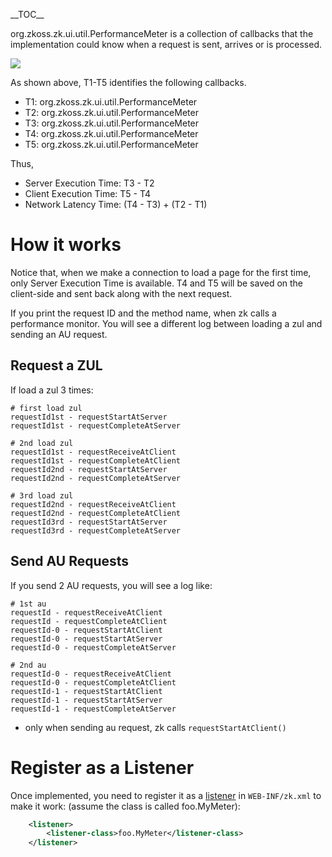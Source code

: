 \_\_TOC\_\_

<javadoc type="interface">org.zkoss.zk.ui.util.PerformanceMeter</javadoc>
is a collection of callbacks that the implementation could know when a
request is sent, arrives or is processed.

![](performancemeter.png)

As shown above, T1-T5 identifies the following callbacks.

- T1:
  <javadoc type="interface" method="requestStartAtClient (java.lang.String, org.zkoss.zk.ui.Execution, long)">org.zkoss.zk.ui.util.PerformanceMeter</javadoc>
- T2:
  <javadoc type="interface" method="requestStartAtServer(java.lang.String, org.zkoss.zk.ui.Execution, long)">org.zkoss.zk.ui.util.PerformanceMeter</javadoc>
- T3:
  <javadoc type="interface" method="requestCompleteAtServer(java.lang.String, org.zkoss.zk.ui.Execution, long)">org.zkoss.zk.ui.util.PerformanceMeter</javadoc>
- T4:
  <javadoc type="interface" method="requestReceiveAtClient(java.lang.String, org.zkoss.zk.ui.Execution, long)">org.zkoss.zk.ui.util.PerformanceMeter</javadoc>
- T5:
  <javadoc type="interface" method="requestCompleteAtClient(java.lang.String, org.zkoss.zk.ui.Execution, long)">org.zkoss.zk.ui.util.PerformanceMeter</javadoc>

Thus,

- Server Execution Time: T3 - T2
- Client Execution Time: T5 - T4
- Network Latency Time: (T4 - T3) + (T2 - T1)

# How it works

Notice that, when we make a connection to load a page for the first
time, only Server Execution Time is available. T4 and T5 will be saved
on the client-side and sent back along with the next request.

If you print the request ID and the method name, when zk calls a
performance monitor. You will see a different log between loading a zul
and sending an AU request.

## Request a ZUL

If load a zul 3 times:

``` properties
# first load zul
requestId1st - requestStartAtServer
requestId1st - requestCompleteAtServer

# 2nd load zul
requestId1st - requestReceiveAtClient
requestId1st - requestCompleteAtClient
requestId2nd - requestStartAtServer
requestId2nd - requestCompleteAtServer

# 3rd load zul
requestId2nd - requestReceiveAtClient
requestId2nd - requestCompleteAtClient
requestId3rd - requestStartAtServer
requestId3rd - requestCompleteAtServer
```

## Send AU Requests

If you send 2 AU requests, you will see a log like:

``` properties
# 1st au
requestId - requestReceiveAtClient
requestId - requestCompleteAtClient
requestId-0 - requestStartAtClient
requestId-0 - requestStartAtServer
requestId-0 - requestCompleteAtServer

# 2nd au
requestId-0 - requestReceiveAtClient
requestId-0 - requestCompleteAtClient
requestId-1 - requestStartAtClient
requestId-1 - requestStartAtServer
requestId-1 - requestCompleteAtServer
```

- only when sending au request, zk calls `requestStartAtClient()`

# Register as a Listener

Once implemented, you need to register it as a [
listener](ZK_Configuration_Reference/zk.xml/The_listener_Element)
in `WEB-INF/zk.xml` to make it work: (assume the class is called
foo.MyMeter):

``` xml
    <listener>
        <listener-class>foo.MyMeter</listener-class>
    </listener>
```
